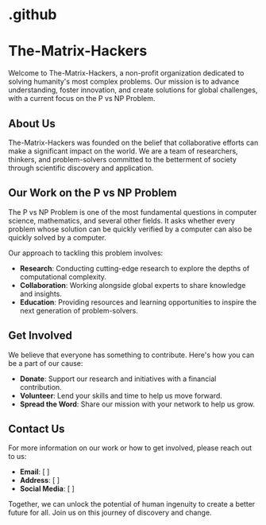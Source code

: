 # .github
# The-Matrix-Hackers

Welcome to The-Matrix-Hackers, a non-profit organization dedicated to solving humanity's most complex problems. Our mission is to advance understanding, foster innovation, and create solutions for global challenges, with a current focus on the P vs NP Problem.

## About Us

The-Matrix-Hackers was founded on the belief that collaborative efforts can make a significant impact on the world. We are a team of researchers, thinkers, and problem-solvers committed to the betterment of society through scientific discovery and application.

## Our Work on the P vs NP Problem

The P vs NP Problem is one of the most fundamental questions in computer science, mathematics, and several other fields. It asks whether every problem whose solution can be quickly verified by a computer can also be quickly solved by a computer.

Our approach to tackling this problem involves:

- **Research**: Conducting cutting-edge research to explore the depths of computational complexity.
- **Collaboration**: Working alongside global experts to share knowledge and insights.
- **Education**: Providing resources and learning opportunities to inspire the next generation of problem-solvers.

## Get Involved

We believe that everyone has something to contribute. Here's how you can be a part of our cause:

- **Donate**: Support our research and initiatives with a financial contribution.
- **Volunteer**: Lend your skills and time to help us move forward.
- **Spread the Word**: Share our mission with your network to help us grow.

## Contact Us

For more information on our work or how to get involved, please reach out to us:

- **Email**: [   ]
- **Address**: [   ]
- **Social Media**: [   ]

Together, we can unlock the potential of human ingenuity to create a better future for all. Join us on this journey of discovery and change.


